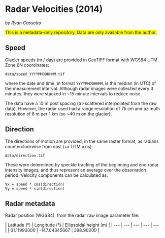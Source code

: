 Radar Velocities (2014)
=======================
*by Ryan Cassotto*

<span style="background-color: #FFFF00">This is a metadata-only repository. Data are only available from the author.</span>

## Speed

Glacier speeds (m / day) are provided in GeoTIFF format with WGS84 UTM Zone 6N coordinates:

`data/speed_YYYYMMDDHHMM.tif`

where the date and time, in format `YYYYMMDDHHMM`, is the median (in UTC) of the measurement interval. Although radar images were collected every 3 minutes, they were stacked in ~15 minute intervals to reduce noise.

The data have a 10 m post spacing (tri-scattered interpolated from the raw data). However, the radar used had a range resolution of 75 cm and azimuth resolution of 8 m per 1 km (so ~40 m on the glacier).

## Direction

The directions of motion are provided, in the same raster format, as radians counterclockwise from east (+x UTM axis):

`data/direction.tif`

These were determined by speckle tracking of the beginning and end radar intensity images, and thus represent an average over the observation period. Velocity components can be calculated as:

```
Vx = speed * cos(direction)
Vy = speed * sin(direction)
```

## Radar metadata

Radar position (WGS84), from the radar raw image parameter file:

| Latitude (°) | Longitude (°) | Ellipsoidal height (m) |
| --- | --- | --- | --- | --- |
| 61.11993000 | -147.04345667 | 398.90000 |
